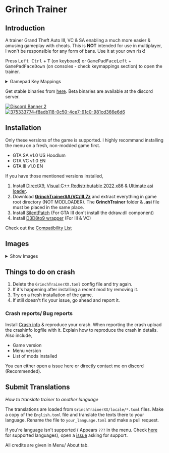 # Grinch Trainer
## Introduction

A trainer Grand Theft Auto III, VC & SA enabling a much more easier & amusing gameplay with cheats. This is **NOT** intended for use in multiplayer, I won't be responsible for any form of bans. Use it at your own risk!

Press <kbd>Left Ctrl</kbd> + <kbd>T</kbd> (on keyboard) or <kbd>GamePadFaceLeft</kbd> + <kbd>GamePadFaceDown</kbd> (on consoles - check keymappings section) to open the trainer.

<details>
<summary>Gamepad Key Mappings</summary>

1. **GamepadStart**
   - Xbox: Menu
   - Switch: + (Plus)
   - PS: Options

2. **GamepadBack**
   - Xbox: View
   - Switch: - (Minus)
   - PS: Share

3. **GamepadFaceLeft**
   - Xbox: X
   - Switch: Y
   - PS: Square

4. **GamepadFaceRight**
   - Xbox: B
   - Switch: A
   - PS: Circle

5. **GamepadFaceUp**
   - Xbox: Y
   - Switch: X
   - PS: Triangle

6. **GamepadFaceDown**
   - Xbox: A
   - Switch: B
   - PS: Cross

7. **GamepadDpadLeft**
   - Xbox: D-pad Left
   - Switch: D-pad Left
   - PS: D-pad Left

8. **GamepadDpadRight**
   - Xbox: D-pad Right
   - Switch: D-pad Right
   - PS: D-pad Right

9. **GamepadDpadUp**
   - Xbox: D-pad Up
   - Switch: D-pad Up
   - PS: D-pad Up

10. **GamepadDpadDown**
    - Xbox: D-pad Down
    - Switch: D-pad Down
    - PS: D-pad Down

11. **GamepadL1**
    - Xbox: L Bumper
    - Switch: L
    - PS: L1

12. **GamepadR1**
    - Xbox: R Bumper
    - Switch: R
    - PS: R1

13. **GamepadL2**
    - Xbox: L Trigger
    - Switch: ZL
    - PS: L2

14. **GamepadR2**
    - Xbox: R Trigger
    - Switch: ZR
    - PS: R2

15. **GamepadL3**
    - Xbox: L Stick (click)
    - Switch: L3
    - PS: L3

16. **GamepadR3**
    - Xbox: R Stick (click)
    - Switch: R3
    - PS: R3

17. **GamepadLStickLeft**
    - Xbox: Left Analog Stick Left
    - Switch: Left Analog Stick Left
    - PS: [Analog] Move Window (in Windowing mode)

18. **GamepadLStickRight**
    - Xbox: Left Analog Stick Right
    - Switch: Left Analog Stick Right
    - PS: [Analog] Move Window (in Windowing mode)

19. **GamepadLStickUp**
    - Xbox: Left Analog Stick Up
    - Switch: Left Analog Stick Up
    - PS: [Analog] Move Window (in Windowing mode)

20. **GamepadLStickDown**
    - Xbox: Left Analog Stick Down
    - Switch: Left Analog Stick Down
    - PS: [Analog] Move Window (in Windowing mode)

21. **GamepadRStickLeft**
    - Xbox: Right Analog Stick Left
    - Switch: Right Analog Stick Left
    - PS: [Analog]

22. **GamepadRStickRight**
    - Xbox: Right Analog Stick Right
    - Switch: Right Analog Stick Right
    - PS: [Analog]

23. **GamepadRStickUp**
    - Xbox: Right Analog Stick Up
    - Switch: Right Analog Stick Up
    - PS: [Analog]

24. **GamepadRStickDown**
    - Xbox: Right Analog Stick Down
    - Switch: Right Analog Stick Down
    - PS: [Analog]

</details>

Get stable binaries from [here](https://github.com/user-grinch/GrinchTrainer-III-VC-SA/releases). Beta binaries are available at the discord server.

[![Discord Banner 2](https://discordapp.com/api/guilds/689515979847237649/widget.png?style=banner2)](https://discord.gg/AduJVdyqCD)
[![375333774-f8adb118-0c50-4ce7-91c0-981cd366e6d6](https://github.com/user-attachments/assets/e6aa195c-e93a-41a9-8b14-2788bed2d7d1)](https://www.patreon.com/grinch_)

## Installation
Only these versions of the game is supported. I highly recommand installing the menu on a fresh, non-modded game first.
- GTA SA v1.0 US Hoodlum 
- GTA VC v1.0 EN
- GTA III v1.0 EN

If you have those mentioned versions installed,
1. Install [DirectX9](https://www.microsoft.com/en-us/download/details.aspx?id=35), [Visual C++ Redistributable 2022 x86](https://aka.ms/vs/17/release/vc_redist.x86.exe) & [Ultimate asi loader](https://github.com/ThirteenAG/Ultimate-ASI-Loader/releases).
2. Download [**GrinchTrainerSA/VC/III.7z**](https://github.com/user-grinch/GrinchTrainer-III-VC-SA/releases) and extract everything in game root directory (NOT MODLOADER). The **GrinchTrainer** folder & **.asi** file must be placed in the same place.
3. Install [SilentPatch](https://gtaforums.com/topic/669045-silentpatch/) (For GTA III don't install the ddraw.dll component)
4. Install [D3D8to9 wrapper](https://github.com/crosire/d3d8to9/releases) (For III & VC) 

Check out the [Compatibility List](https://docs.google.com/document/d/1BrDlFQ_w25AOx8mMJe0PQkuOpJL4LezXMS6TlUpS5XU/edit?usp=sharing)

## Images
<details>
  <summary>Show Images</summary>
  <img src="https://raw.githubusercontent.com/user-grinch/GrinchTrainer-III-VC-SA/master/images/screen%20(1).png">
  <img src="https://raw.githubusercontent.com/user-grinch/GrinchTrainer-III-VC-SA/master/images/screen%20(2).png">
  <img src="https://raw.githubusercontent.com/user-grinch/GrinchTrainer-III-VC-SA/master/images/screen%20(3).png">
  <img src="https://raw.githubusercontent.com/user-grinch/GrinchTrainer-III-VC-SA/master/images/screen%20(4).png">
  <img src="https://raw.githubusercontent.com/user-grinch/GrinchTrainer-III-VC-SA/master/images/screen%20(5).png">
  <img src="https://raw.githubusercontent.com/user-grinch/GrinchTrainer-III-VC-SA/master/images/screen%20(6).png">
  <img src="https://raw.githubusercontent.com/user-grinch/GrinchTrainer-III-VC-SA/master/images/screen%20(7).png">
  <img src="https://raw.githubusercontent.com/user-grinch/GrinchTrainer-III-VC-SA/master/images/screen%20(8).png">
  <img src="https://raw.githubusercontent.com/user-grinch/GrinchTrainer-III-VC-SA/master/images/screen%20(9).png">
  <img src="https://raw.githubusercontent.com/user-grinch/GrinchTrainer-III-VC-SA/master/images/screen%20(10).png">
  <img src="https://raw.githubusercontent.com/user-grinch/GrinchTrainer-III-VC-SA/master/images/screen%20(11).png">
  <img src="https://raw.githubusercontent.com/user-grinch/GrinchTrainer-III-VC-SA/master/images/screen%20(12).png">
  <img src="https://raw.githubusercontent.com/user-grinch/GrinchTrainer-III-VC-SA/master/images/screen%20(13).png">
  <img src="https://raw.githubusercontent.com/user-grinch/GrinchTrainer-III-VC-SA/master/images/screen%20(14).png">
  <img src="https://raw.githubusercontent.com/user-grinch/GrinchTrainer-III-VC-SA/master/images/screen%20(15).png">
  <img src="https://raw.githubusercontent.com/user-grinch/GrinchTrainer-III-VC-SA/master/images/screen%20(16).png">
  <img src="https://raw.githubusercontent.com/user-grinch/GrinchTrainer-III-VC-SA/master/images/screen%20(17).png">
  <img src="https://raw.githubusercontent.com/user-grinch/GrinchTrainer-III-VC-SA/master/images/screen%20(18).png">
  <img src="https://raw.githubusercontent.com/user-grinch/GrinchTrainer-III-VC-SA/master/images/screen%20(19).png">
  <img src="https://raw.githubusercontent.com/user-grinch/GrinchTrainer-III-VC-SA/master/images/screen%20(20).png">
  <img src="https://raw.githubusercontent.com/user-grinch/GrinchTrainer-III-VC-SA/master/images/screen%20(21).png">
  <img src="https://raw.githubusercontent.com/user-grinch/GrinchTrainer-III-VC-SA/master/images/screen%20(22).png">
  <img src="https://raw.githubusercontent.com/user-grinch/GrinchTrainer-III-VC-SA/master/images/screen%20(23).png">
</details>


## Things to do on crash
1. Delete the `GrinchTrainerXX.toml` config file and try again.
2. If it's happening after installing a recent mod try removing it.
3. Try on a fresh installation of the game.
4. If still doesn't fix your issue, go ahead and report it.

### Crash reports/ Bug reports
Install [Crash info](https://www.mixmods.com.br/2021/06/crashinfo.html) & reproduce your crash. When reporting the crash upload the crashinfo logfile with it. Explain how to reproduce the crash in details. Also include,
- Game version
- Menu version
- List of mods installed

You can either open a issue here or directly contact me on discord (Recommended).
<!-- 
## Images
<details>
  <summary>Show Images</summary>
  <img src="https://raw.githubusercontent.com/user-grinch/Cheat-Menu/master/images/1.png">
  <img src="https://raw.githubusercontent.com/user-grinch/Cheat-Menu/master/images/2.png">
  <img src="https://raw.githubusercontent.com/user-grinch/Cheat-Menu/master/images/3.png">
  <img src="https://raw.githubusercontent.com/user-grinch/Cheat-Menu/master/images/4.png">
  <img src="https://raw.githubusercontent.com/user-grinch/Cheat-Menu/master/images/5.png">
  <img src="https://raw.githubusercontent.com/user-grinch/Cheat-Menu/master/images/6.png">
  <img src="https://raw.githubusercontent.com/user-grinch/Cheat-Menu/master/images/7.png">
  <img src="https://raw.githubusercontent.com/user-grinch/Cheat-Menu/master/images/8.png">
  <img src="https://raw.githubusercontent.com/user-grinch/Cheat-Menu/master/images/9.png">
  <img src="https://raw.githubusercontent.com/user-grinch/Cheat-Menu/master/images/10.png">
  <img src="https://raw.githubusercontent.com/user-grinch/Cheat-Menu/master/images/11.png">
  <img src="https://raw.githubusercontent.com/user-grinch/Cheat-Menu/master/images/12.png">
  <img src="https://raw.githubusercontent.com/user-grinch/Cheat-Menu/master/images/13.png">
  <img src="https://raw.githubusercontent.com/user-grinch/Cheat-Menu/master/images/14.png">
  <img src="https://raw.githubusercontent.com/user-grinch/Cheat-Menu/master/images/15.png">
  <img src="https://raw.githubusercontent.com/user-grinch/Cheat-Menu/master/images/16.png">
  <img src="https://raw.githubusercontent.com/user-grinch/Cheat-Menu/master/images/17.png">
  <img src="https://raw.githubusercontent.com/user-grinch/Cheat-Menu/master/images/18.png">
  <img src="https://raw.githubusercontent.com/user-grinch/Cheat-Menu/master/images/19.png">
</details> -->

## Submit Translations
*How to translate trainer to another language*

The translations are loaded from `GrinchTrainerXX/locale/*.toml` files. Make a copy of the `English.toml` file and translate the texts there to your language. Rename the file to `your_language.toml` and make a pull request. 

If you're language isn't supported ( Appears `???` in the menu. Check [here](https://github.com/user-grinch/GrinchTrainer-III-VC-SA/tree/master/tools/in.txt) for supported languages), open a [issue](https://github.com/user-grinch/GrinchTrainer-III-VC-SA/issues) asking for support.

All credits are given in Menu/ About tab.
